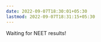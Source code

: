 ```yaml
---
date: 2022-09-07T18:30:01+05:30
lastmod: 2022-09-07T18:31:15+05:30
---
```


Waiting for NEET results!
